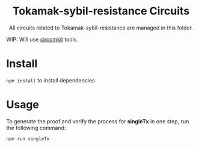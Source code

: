 <p align="center">
  <h1 align="center">
    Tokamak-sybil-resistance Circuits
  </h1>
  <p align="center">All circuits related to Tokamak-sybil-resistance are managed in this folder.</p>
</p>

WIP: Will use [circomkit](https://github.com/erhant/circomkit) tools.


# Install
`npm install` to install dependencies


# Usage
To generate the proof and verify the process for **singleTx** in one step, run the following command:

~~~bash
npm run singleTx
~~~
